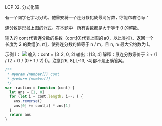 LCP 02. 分式化简

有一个同学在学习分式。他需要将一个连分数化成最简分数，你能帮助他吗？

连分数是形如上图的分式。在本题中，所有系数都是大于等于 0 的整数。

输入的 cont 代表连分数的系数（cont[0]代表上图的 a0，以此类推）。返回一个长度为 2 的数组[n, m]，使得连分数的值等于 n / m，且 n, m 最大公约数为 1。

示例 1：
![](https://assets.leetcode-cn.com/aliyun-lc-upload/uploads/2019/09/09/fraction_example_1.jpg)
输入：cont = [3, 2, 0, 2]
输出：[13, 4]
解释：原连分数等价于 3 + (1 / (2 + (1 / (0 + 1 / 2))))。注意[26, 8], [-13, -4]都不是正确答案。

```js
/**
 * @param {number[]} cont
 * @return {number[]}
 */
var fraction = function (cont) {
  let ans = [1, 0]
  for (let i = cont.length; i--; ) {
    ans.reverse()
    ans[0] += cont[i] * ans[1]
  }
  return ans
}
```
